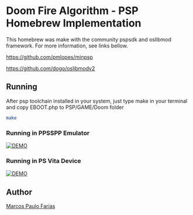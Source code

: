# Doom Fire Algorithm - PSP Homebrew Implementation

This homebrew was make with the community pspsdk and oslibmod framework. For more information, see links bellow.

https://github.com/pmlopes/minpsp

https://github.com/dogo/oslibmodv2

## Running

After psp toolchain installed in your system, just type make in your terminal and copy EBOOT.php to PSP/GAME/Doom folder

```sh
make
```

### Running in PPSSPP Emulator
[![DEMO](https://img.youtube.com/vi/CJvuF-B0K5k/0.jpg)](https://www.youtube.com/watch?v=CJvuF-B0K5k)

### Running in PS Vita Device
[![DEMO](https://img.youtube.com/vi/DIINXrpCoto/0.jpg)](https://www.youtube.com/watch?v=DIINXrpCoto)

## Author

[Marcos Paulo Farias](https://github.com/mrcsxsiq)